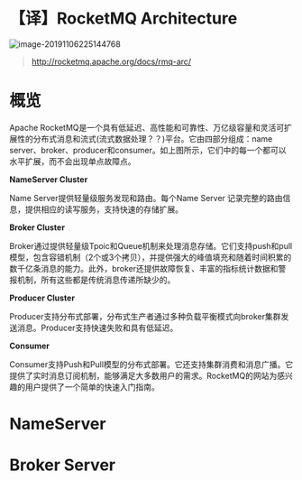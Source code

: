 #  【译】RocketMQ Architecture

![image-20191106225144768](https://tva1.sinaimg.cn/large/006y8mN6ly1g8opidy0q5j30kx08vdgz.jpg)

> http://rocketmq.apache.org/docs/rmq-arc/

# 概览

Apache RocketMQ是一个具有低延迟、高性能和可靠性、万亿级容量和灵活可扩展性的分布式消息和流式(流式数据处理？？)平台。它由四部分组成：name server、broker、producer和consumer。如上图所示，它们中的每一个都可以水平扩展，而不会出现单点故障点。

**NameServer Cluster**

Name Server提供轻量级服务发现和路由。每个Name Server 记录完整的路由信息，提供相应的读写服务，支持快速的存储扩展。

**Broker Cluster**

Broker通过提供轻量级Tpoic和Queue机制来处理消息存储。它们支持push和pull模型，包含容错机制（2个或3个拷贝），并提供强大的峰值填充和随着时间积累的数千亿条消息的能力。此外，broker还提供故障恢复、丰富的指标统计数据和警报机制，所有这些都是传统消息传递所缺少的。

**Producer Cluster**

Producer支持分布式部署，分布式生产者通过多种负载平衡模式向broker集群发送消息。Producer支持快速失败和具有低延迟。

**Consumer**

Consumer支持Push和Pull模型的分布式部署。它还支持集群消费和消息广播。它提供了实时消息订阅机制，能够满足大多数用户的需求。RocketMQ的网站为感兴趣的用户提供了一个简单的快速入门指南。

# NameServer



# Broker Server